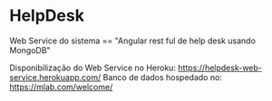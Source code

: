 # HelpDesk
Web Service do sistema == "Angular rest ful de help desk usando MongoDB"

Disponibilização do Web Service no Heroku: https://helpdesk-web-service.herokuapp.com/
Banco de dados hospedado no: https://mlab.com/welcome/
